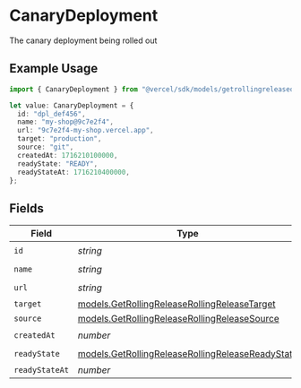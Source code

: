 # CanaryDeployment

The canary deployment being rolled out

## Example Usage

```typescript
import { CanaryDeployment } from "@vercel/sdk/models/getrollingreleaseop.js";

let value: CanaryDeployment = {
  id: "dpl_def456",
  name: "my-shop@9c7e2f4",
  url: "9c7e2f4-my-shop.vercel.app",
  target: "production",
  source: "git",
  createdAt: 1716210100000,
  readyState: "READY",
  readyStateAt: 1716210400000,
};
```

## Fields

| Field                                                                                                      | Type                                                                                                       | Required                                                                                                   | Description                                                                                                |
| ---------------------------------------------------------------------------------------------------------- | ---------------------------------------------------------------------------------------------------------- | ---------------------------------------------------------------------------------------------------------- | ---------------------------------------------------------------------------------------------------------- |
| `id`                                                                                                       | *string*                                                                                                   | :heavy_check_mark:                                                                                         | N/A                                                                                                        |
| `name`                                                                                                     | *string*                                                                                                   | :heavy_check_mark:                                                                                         | N/A                                                                                                        |
| `url`                                                                                                      | *string*                                                                                                   | :heavy_check_mark:                                                                                         | N/A                                                                                                        |
| `target`                                                                                                   | [models.GetRollingReleaseRollingReleaseTarget](../models/getrollingreleaserollingreleasetarget.md)         | :heavy_minus_sign:                                                                                         | N/A                                                                                                        |
| `source`                                                                                                   | [models.GetRollingReleaseRollingReleaseSource](../models/getrollingreleaserollingreleasesource.md)         | :heavy_minus_sign:                                                                                         | N/A                                                                                                        |
| `createdAt`                                                                                                | *number*                                                                                                   | :heavy_check_mark:                                                                                         | N/A                                                                                                        |
| `readyState`                                                                                               | [models.GetRollingReleaseRollingReleaseReadyState](../models/getrollingreleaserollingreleasereadystate.md) | :heavy_check_mark:                                                                                         | N/A                                                                                                        |
| `readyStateAt`                                                                                             | *number*                                                                                                   | :heavy_minus_sign:                                                                                         | N/A                                                                                                        |